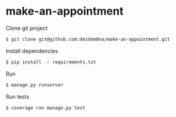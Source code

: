 # make-an-appointment
Clone git project 
```sh
$ git clone git@github.com:dezdem0na/make-an-appointment.git 
```
Install dependencies
```sh
$ pip install -r requirements.txt
```

Run 
```sh
$ manage.py runserver
```

Run tests
```sh
$ coverage run manage.py test
```

